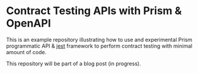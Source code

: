 # Contract Testing APIs with Prism & OpenAPI

This is an example repository illustrating how to use and experimental Prism programmatic API & [jest](https://jestjs.io) framework to perform contract testing with minimal amount of code.

This repository will be part of a blog post (in progress).
